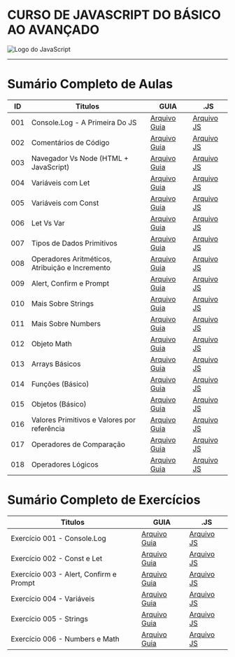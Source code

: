 # CURSO DE JAVASCRIPT DO BÁSICO AO AVANÇADO

<img src="https://res.cloudinary.com/practicaldev/image/fetch/s--ohpJlve1--/c_imagga_scale,f_auto,fl_progressive,h_420,q_auto,w_1000/https://res.cloudinary.com/drquzbncy/image/upload/v1586605549/javascript_banner_sxve2l.jpg" alt="Logo do JavaScript"></img>

---

# Sumário Completo de Aulas

| ID  | Titulos                                         | GUIA                                        | .JS                                                |
| --- | ----------------------------------------------- | ------------------------------------------- | -------------------------------------------------- |
| 001 | Console.Log - A Primeira Do JS                  | [Arquivo Guia]()                            | [Arquivo JS](js.AULAS/aula.001/index.js)           |
| 002 | Comentários de Código                           | [Arquivo Guia]()                            | [Arquivo JS](js.AULAS/aula.002/index.js)           |
| 003 | Navegador Vs Node (HTML + JavaScript)           | [Arquivo Guia](js.AULAS/aula.003/README.md) | [Arquivo JS](js.AULAS/aula.003/assets/js/index.js) |
| 004 | Variáveis com Let                               | [Arquivo Guia](js.AULAS/aula.004/README.md) | [Arquivo JS](js.AULAS/aula.004/index.js)           |
| 005 | Variáveis com Const                             | [Arquivo Guia](js.AULAS/aula.005/README.md) | [Arquivo JS](js.AULAS/aula.005/index.js)           |
| 006 | Let Vs Var                                      | [Arquivo Guia](js.AULAS/aula.006/README.md) | [Arquivo JS](js.AULAS/aula.006/index.js)           |
| 007 | Tipos de Dados Primitivos                       | [Arquivo Guia]()                            | [Arquivo JS](js.AULAS/aula.007/index.js)           |
| 008 | Operadores Aritméticos, Atribuição e Incremento | [Arquivo Guia]()                            | [Arquivo JS](js.AULAS/aula.008/index.js)           |
| 009 | Alert, Confirm e Prompt                         | [Arquivo Guia](js.AULAS/aula.009/README.md) | [Arquivo JS](js.AULAS/aula.009/assets/js/index.js) |
| 010 | Mais Sobre Strings                              | [Arquivo Guia](js.AULAS/aula.010/README.md) | [Arquivo JS](js.AULAS/aula.010/index.js)           |
| 011 | Mais Sobre Numbers                              | [Arquivo Guia](js.AULAS/aula.011/README.md) | [Arquivo JS](js.AULAS/aula.011/index.js)           |
| 012 | Objeto Math                                     | [Arquivo Guia](js.AULAS/aula.012/README.md) | [Arquivo JS](js.AULAS/aula.012/index.js)           |
| 013 | Arrays Básicos                                  | [Arquivo Guia](js.AULAS/aula.013/README.md) | [Arquivo JS](js.AULAS/aula.013/index.js)           |
| 014 | Funções (Básico)                                | [Arquivo Guia]()                            | [Arquivo JS](js.AULAS/aula.014/index.js)           |
| 015 | Objetos (Básico)                                | [Arquivo Guia]()                            | [Arquivo JS](js.AULAS/aula.015/index.js)           |
| 016 | Valores Primitivos e Valores por referência     | [Arquivo Guia]()                            | [Arquivo JS](js.AULAS/aula.016/index.js)           |
| 017 | Operadores de Comparação                        | [Arquivo Guia]()                            | [Arquivo JS](js.AULAS/aula.017/index.js)           |
| 018 | Operadores Lógicos                              | [Arquivo Guia]()                            | [Arquivo JS](js.AULAS/aula.018/index.js)           |

# Sumário Completo de Exercícios

| Titulos                                 | GUIA             | .JS                                                |
| --------------------------------------- | ---------------- | -------------------------------------------------- |
| Exercício 001 - Console.Log             | [Arquivo Guia]() | [Arquivo JS](./js.EX/ex001/index.js)               |
| Exercício 002 - Const e Let             | [Arquivo Guia]() | [Arquivo JS](./js.EX/ex002/index.js)               |
| Exercício 003 - Alert, Confirm e Prompt | [Arquivo Guia]() | [Arquivo JS](./js.EX/ex003/assets/script/index.js) |
| Exercício 004 - Variáveis               | [Arquivo Guia]() | [Arquivo JS](./js.EX/ex004/index.js)               |
| Exercício 005 - Strings                 | [Arquivo Guia]() | [Arquivo JS](./js.EX/ex005/assets/js/index.js)     |
| Exercício 006 - Numbers e Math          | [Arquivo Guia]() | [Arquivo JS](./js.EX/ex006/assets/js/index.js)     |